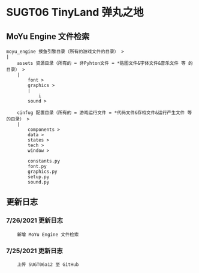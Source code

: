 SUGT06 TinyLand 弹丸之地
=======================

MoYu Engine 文件检索
-------------------
    moyu_engine 摸鱼引擎目录（所有的游戏文件的目录） >
    |
        assets 资源目录（所有的 = 非Pyhton文件 = *贴图文件&字体文件&音乐文件 等 的目录） >
        |
            font >
            graphics >
            |
                i
            sound >
            
        cinfug 配置目录（所有的 = 游戏运行文件 = *代码文件&存档文件&运行产生文件 等 的目录） >
        |
            components >
            data >
            states >
            tech >
            window >
            
            constants.py
            font.py
            graphics.py
            setup.py
            sound.py

更新日志
-------
### 7/26/2021 更新日志
        新增 MoYu Engine 文件检索

### 7/25/2021 更新日志
        上传 SUGT06a12 至 GitHub
